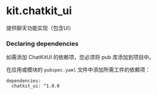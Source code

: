 # kit.chatkit_ui

提供聊天功能实现（包含UI）

### Declaring dependencies
如需添加 ChatKitUI 的依赖项，您必须将 pub 库添加到项目中。

在应用或模块的 `pubspec.yaml` 文件中添加所需工件的依赖项：

```
dependencies:
  chatkit_ui: ^1.0.0
```
